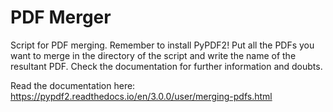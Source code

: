 # PDF Merger
 Script for PDF merging. Remember to install PyPDF2! Put all the PDFs you want to merge in the directory of the script and write the name of the resultant PDF. Check the documentation for further information and doubts.

Read the documentation here: https://pypdf2.readthedocs.io/en/3.0.0/user/merging-pdfs.html
